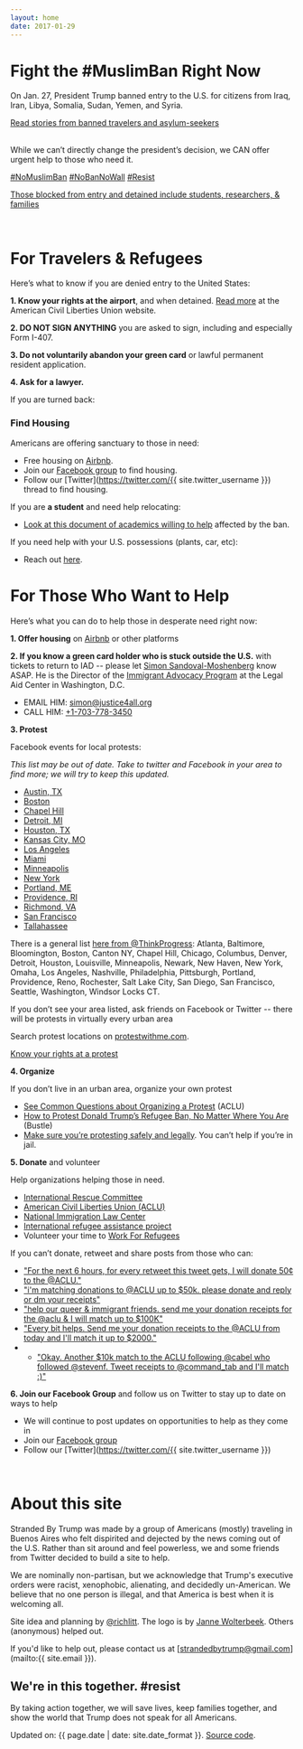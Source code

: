 ```yaml
---
layout: home
date: 2017-01-29
---
```

# Fight the #MuslimBan Right Now

On Jan. 27, President Trump banned entry to the U.S. for citizens from Iraq, Iran, Libya, Somalia, Sudan, Yemen, and Syria.

<p class="center-link">
  <a href="https://www.nytimes.com/2017/01/28/us/us-immigration-ban.html?pagewanted=all">Read stories from banned travelers and asylum-seekers</a>
</p>
<br/>
While we can’t directly change the president’s decision, we CAN offer urgent help to those who need it.

[\#NoMuslimBan](https://twitter.com/search?q=%23nomuslimban) [#NoBanNoWall](https://twitter.com/search?q=%23nobannowall) [#Resist](https://twitter.com/search?q=%23resist)

<p class="center-link">
  <a href="https://www.nytimes.com/2017/01/28/us/refugees-detained-at-us-airports-prompting-legal-challenges-to-trumps-immigration-order.html?pagewanted=all">Those blocked from entry and detained include students, researchers, & families</a>
</p>

<br/>

# For Travelers & Refugees

Here’s what to know if you are denied entry to the United States:

**1. Know your rights at the airport**, and when detained. [Read more](https://www.aclu.org/know-your-rights) at the American Civil Liberties Union website.

**2. DO NOT SIGN ANYTHING** you are asked to sign, including and especially Form I-407.

**3. Do not voluntarily abandon your green card** or lawful permanent resident application.

**4. Ask for a lawyer.**

If you are turned back:

### Find Housing

Americans are offering sanctuary to those in need:

  * Free housing on [Airbnb](https://twitter.com/bchesky/status/825517729251684352).
  * Join our [Facebook group](https://www.facebook.com/groups/155248034975170/) to find housing.
  * Follow our [Twitter](https://twitter.com/{{ site.twitter_username }}) thread to find housing.

If you are **a student** and need help relocating:

* [Look at this document of academics willing to help](https://docs.google.com/document/d/17r18cKaMSeZF4fI7UZYV0QwCvdbEb3vy3BMNZfgbgzI/edit) affected by the ban.

If you need help with your U.S. possessions (plants, car, etc):

* Reach out [here](https://twitter.com/FreeSciNet/status/825546738605891584).  

# For Those Who Want to Help

Here’s what you can do to help those in desperate need right now:

**1. Offer housing** on [Airbnb](https://www.airbnb.com/disaster) or other platforms

**2. If you know a green card holder who is stuck outside the U.S.** with tickets to return to IAD -- please let [Simon Sandoval-Moshenberg](mailto:simon@justice4all.org) know ASAP. He is the Director of the [Immigrant Advocacy Program](https://www.justice4all.org/immigrant-advocacy-program/) at the Legal Aid Center in Washington, D.C.

  * EMAIL HIM: [simon@justice4all.org](mailto:simon@justice4all.org)
  * CALL HIM: [+1-703-778-3450](tel:+1-703-778-3450)

**3. Protest**

Facebook events for local protests:

_This list may be out of date. Take to twitter and Facebook in your area to find more; we will try to keep this updated._

  * [Austin, TX](https://www.facebook.com/events/760757904100266/)
  * [Boston](https://www.facebook.com/events/1808560036070492/)
  * [Chapel Hill](https://www.facebook.com/events/1830257140581355/)
  * [Detroit, MI](https://www.facebook.com/events/959584757476881/)
  * [Houston, TX](https://www.facebook.com/events/771992316298993/)
  * [Kansas City, MO](https://www.facebook.com/events/1725475487783120/)
  * [Los Angeles](https://www.facebook.com/events/390044374684230/)
  * [Miami](https://www.facebook.com/events/617672891761442/)
  * [Minneapolis](https://www.facebook.com/lisabendermpls/posts/1267037916713686)
  * [New York](http://pix11.com/2017/01/28/protesters-gather-at-jfk-airports-terminal-4-after-refugees-detained-following-trumps-immigration-ban/)
  * [Portland, ME](https://www.facebook.com/events/326549134409135/)
  * [Providence, RI](https://www.facebook.com/events/1571276276234343/)
  * [Richmond, VA](https://www.facebook.com/events/195526110922631/)
  * [San Francisco](https://www.facebook.com/events/1851001951851194)
  * [Tallahassee](https://www.facebook.com/events/949637481837442/)

There is a general list [here from @ThinkProgress](https://thinkprogress.org/muslim-ban-protests-344f6e66022e#.lwuybt2c5): Atlanta, Baltimore, Bloomington, Boston, Canton NY, Chapel Hill, Chicago, Columbus, Denver, Detroit, Houston, Louisville, Minneapolis, Newark, New Haven, New York, Omaha, Los Angeles, Nashville, Philadelphia, Pittsburgh, Portland, Providence, Reno, Rochester, Salt Lake City, San Diego, San Francisco, Seattle, Washington, Windsor Locks CT.

If you don’t see your area listed, ask friends on Facebook or Twitter -- there will be protests in virtually every urban area

Search protest locations on [protestwithme.com](http://www.protestwithme.com/).

<p class="center-link">
<a class="btn btn-blue" href="https://www.aclu.org/sites/default/files/field_pdf_file/kyr_protests.pdf">Know your rights at a protest</a>
</p>

**4. Organize**

If you don’t live in an urban area, organize your own protest

  * [See Common Questions about Organizing a Protest](https://www.aclunc.org/our-work/know-your-rights/free-speech-protests-demonstrations) (ACLU)
  * [How to Protest Donald Trump’s Refugee Ban, No Matter Where You Are](https://www.bustle.com/p/how-to-protest-donald-trumps-refugee-ban-no-matter-where-you-are-33783) (Bustle)
  * [Make sure you’re protesting safely and legally](http://lifehacker.com/how-to-protest-safely-and-legally-5859590). You can’t help if you’re in jail.

**5. Donate** and volunteer

Help organizations helping those in need.

  * [International Rescue Committee](https://help.rescue.org/donate/refugees-need-urgent-support?ms=gs_ppc_onex_inaug17_es_170112&initialms=gs_ppc_onex_inaug17_es_170112&gclid=CMHut-Ww5tECFdm3wAodiUAPXw)
  * [American Civil Liberties Union (ACLU)](https://action.aclu.org/secure/he-discriminated-we-sued)
  * [National Immigration Law Center](https://nilc.z2systems.com/np/clients/nilc/donation.jsp?campaign=15)
  * [International refugee assistance project](https://irap.urbanjustice.org/civicrm/contribute/transact?reset=1&id=13)
  * Volunteer your time to [Work For Refugees](https://www.globalcitizen.org/en/content/refugees-workforrefugees-worldvision-newzealand/)

If you can’t donate, retweet and share posts from those who can:

  * ["For the next 6 hours, for every retweet this tweet gets, I will donate 50¢ to the @ACLU."](https://twitter.com/pacdude/status/825537340072402944)
  * ["i'm matching donations to @ACLU up to  $50k. please donate and reply or dm your receipts"](https://twitter.com/dhof/status/825525689533227008)
  * ["help our queer & immigrant friends. send me your donation receipts for the @aclu & I will match up to $100K"](https://twitter.com/Sia/status/825459576036220929)
  * ["Every bit helps. Send me your donation receipts to the @ACLU from today and I'll match it up to $2000."](https://twitter.com/goldroom/status/825504681820450817)
  * * ["Okay. Another $10k match to the ACLU following @cabel who followed @stevenf. Tweet receipts to @command_tab and I'll match :)"](https://twitter.com/stewart/status/825581768241606656)

**6. Join our Facebook Group** and follow us on Twitter to stay up to date on ways to help
  * We will continue to post updates on opportunities to help as they come in
  * Join our [Facebook group](https://www.facebook.com/groups/155248034975170/)
  * Follow our [Twitter](https://twitter.com/{{ site.twitter_username }})

<br/>

# About this site

Stranded By Trump was made by a group of Americans (mostly) traveling in Buenos Aires who felt dispirited and dejected by the news coming out of the U.S. Rather than sit around and feel powerless, we and some friends from Twitter decided to build a site to help.

We are nominally non-partisan, but we acknowledge that Trump's executive orders were racist, xenophobic, alienating, and decidedly un-American. We believe that no one person is illegal, and that America is best when it is welcoming all.

Site idea and planning by [@richlitt](https://twitter.com/richlitt). The logo is by [Janne Wolterbeek](http://www.waldbach.nl/). Others (anonymous) helped out.

If you'd like to help out, please contact us at [strandedbytrump@gmail.com](mailto:{{ site.email }}).

<h2 class="final-thought">We're in this together. #resist</h2>
<p class="final-thought">
  By taking action together, we will save lives, keep families together, and show the world that Trump does not speak for all Americans.
</p>

<span>Updated on: {{ page.date | date: site.date_format }}</span>. [Source code](https://github.com/RichardLitt/stranded-by-trump).
